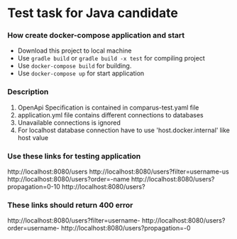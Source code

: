 # Test task for Java candidate

### How create docker-compose application and start
+ Download this project to local machine
+ Use `gradle build` or `gradle build -x test` for compiling project
+ Use `docker-compose build` for building.
+ Use `docker-compose up` for start application

### Description
1. OpenApi Specification is contained in comparus-test.yaml file
3. application.yml file contains different connections to databases
3. Unavailable connections is ignored
4. For localhost database connection have to use 'host.docker.internal' like host value 

### Use these links for testing application
http://localhost:8080/users
http://localhost:8080/users?filter=username-us
http://localhost:8080/users?order=-name
http://localhost:8080/users?propagation=0-10
http://localhost:8080/users?
### These links should return 400 error
http://localhost:8080/users?filter=username-
http://localhost:8080/users?order=username-
http://localhost:8080/users?propagation=-0


